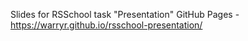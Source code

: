 Slides for RSSchool task "Presentation"
GitHub Pages - https://warryr.github.io/rsschool-presentation/